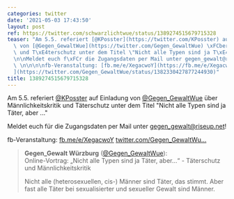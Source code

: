 ```yaml
---
categories: twitter
date: '2021-05-03 17:43:50'
layout: post
ref: https://twitter.com/schwarzlichtwue/status/1389274515679715328
teaser: "Am 5.5. referiert [@KPosster](https://twitter.com/KPosster) auf Einladung\
  \ von [@Gegen_GewaltWue](https://twitter.com/Gegen_GewaltWue) \xFCber M\xE4nnlichkeitskritik\
  \ und T\xE4terschutz unter dem Titel \"Nicht alle Typen sind ja T\xE4ter, aber ...\"\
  \n\nMeldet euch f\xFCr die Zugangsdaten per Mail unter gegen_gewalt@riseup.net!\
  \ \n\n\n\nfb-Veranstaltung: [fb.me/e/XegacwoY](https://fb.me/e/XegacwoY) [twitter.com/Gegen_GewaltWu\u2026\
  ](https://twitter.com/Gegen_GewaltWue/status/1382330427877244930)"
title: 1389274515679715328
---
```

Am 5.5. referiert [@KPosster](https://twitter.com/KPosster) auf Einladung von [@Gegen_GewaltWue](https://twitter.com/Gegen_GewaltWue) über Männlichkeitskritik und Täterschutz unter dem Titel "Nicht alle Typen sind ja Täter, aber ..."

Meldet euch für die Zugangsdaten per Mail unter gegen_gewalt@riseup.net! 



fb-Veranstaltung: [fb.me/e/XegacwoY](https://fb.me/e/XegacwoY) [twitter.com/Gegen_GewaltWu…](https://twitter.com/Gegen_GewaltWue/status/1382330427877244930)
> <b>Gegen_Gewalt Würzburg</b> ([@Gegen_GewaltWue](https://twitter.com/Gegen_GewaltWue)):  
>Online-Vortrag: „Nicht alle Typen sind ja Täter, aber…“ - Täterschutz und Männlichkeitskritik  
>  
>      
>  
>Nicht alle (heterosexuellen, cis-) Männer sind Täter, das stimmt. Aber fast alle Täter bei sexualisierter und sexueller Gewalt sind Männer.   

